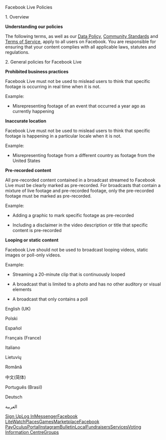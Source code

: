 Facebook Live Policies

1\. Overview

**Understanding our policies**

The following terms, as well as our [Data Policy](https://www.facebook.com/about/privacy/), [Community Standards](https://www.facebook.com/communitystandards/) and [Terms of Service](https://www.facebook.com/legal/terms), apply to all users on Facebook. You are responsible for ensuring that your content complies with all applicable laws, statutes and regulations.

2\. General policies for Facebook Live

**Prohibited business practices**

Facebook Live must not be used to mislead users to think that specific footage is occurring in real time when it is not.

Example:

*   Misrepresenting footage of an event that occurred a year ago as currently happening

**Inaccurate location**

Facebook Live must not be used to mislead users to think that specific footage is happening in a particular locale when it is not.

Example:

*   Misrepresenting footage from a different country as footage from the United States

**Pre-recorded content**

All pre-recorded content contained in a broadcast streamed to Facebook Live must be clearly marked as pre-recorded. For broadcasts that contain a mixture of live footage and pre-recorded footage, only the pre-recorded footage must be marked as pre-recorded.

Example:

*   Adding a graphic to mark specific footage as pre-recorded

*   Including a disclaimer in the video description or title that specific content is pre-recorded

**Looping or static content**

Facebook Live should not be used to broadcast looping videos, static images or poll-only videos.

Example:

*   Streaming a 20-minute clip that is continuously looped

*   A broadcast that is limited to a photo and has no other auditory or visual elements

*   A broadcast that only contains a poll

English (UK)

Polski

Español

Français (France)

Italiano

Lietuvių

Română

中文(简体)

Português (Brasil)

Deutsch

العربية

[Sign Up](https://www.facebook.com/reg/)[Log In](https://www.facebook.com/login/)[Messenger](https://l.facebook.com/l.php?u=https%3A%2F%2Fmessenger.com%2F&h=AT0u8pz2aa0-C2GQqwyplGIoyRREgvZN34c6XuB7FNQTjk8ZWXDLdUG_Ql9H5OCDyBBVT0NhKMfo3adAME9x0-QaKEpF1Y7B1ImzhjNuhXaTDSCdy0HpPfqb_TZYYvRE5A_wllH863Ks7EiW7bFW_dtqK9Ena5xNWQEkSg)[Facebook Lite](https://www.facebook.com/lite/)[Watch](https://en-gb.facebook.com/watch/)[Places](https://www.facebook.com/places/)[Games](https://www.facebook.com/games/)[Marketplace](https://www.facebook.com/marketplace/)[Facebook Pay](https://pay.facebook.com/)[Oculus](https://l.facebook.com/l.php?u=https%3A%2F%2Fwww.oculus.com%2F&h=AT0u8pz2aa0-C2GQqwyplGIoyRREgvZN34c6XuB7FNQTjk8ZWXDLdUG_Ql9H5OCDyBBVT0NhKMfo3adAME9x0-QaKEpF1Y7B1ImzhjNuhXaTDSCdy0HpPfqb_TZYYvRE5A_wllH863Ks7EiW7bFW_dtqK9Ena5xNWQEkSg)[Portal](https://portal.facebook.com/)[Instagram](https://l.facebook.com/l.php?u=https%3A%2F%2Fwww.instagram.com%2F&h=AT0u8pz2aa0-C2GQqwyplGIoyRREgvZN34c6XuB7FNQTjk8ZWXDLdUG_Ql9H5OCDyBBVT0NhKMfo3adAME9x0-QaKEpF1Y7B1ImzhjNuhXaTDSCdy0HpPfqb_TZYYvRE5A_wllH863Ks7EiW7bFW_dtqK9Ena5xNWQEkSg)[Bulletin](https://www.bulletin.com/)[Local](https://www.facebook.com/local/lists/245019872666104/)[Fundraisers](https://www.facebook.com/fundraisers/)[Services](https://www.facebook.com/biz/directory/)[Voting Information Centre](https://www.facebook.com/votinginformationcenter/?entry_point=c2l0ZQ%3D%3D)[Groups](https://www.facebook.com/groups/explore/)